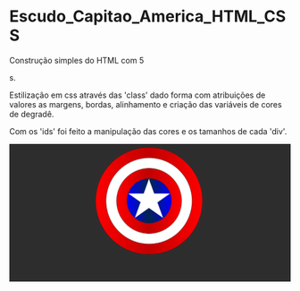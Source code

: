 # Escudo_Capitao_America_HTML_CSS
Construção simples do HTML com 5 <div>s.
  
Estilização em css através das 'class' dado forma com atribuições de valores as margens, bordas, alinhamento e criação das variáveis de cores de degradê.
  
Com os 'ids' foi feito a manipulação das cores e os tamanhos de cada 'div'.
  
![Design preview for the  component captain America shield coding challenge](./img/Capturar.PNG)
